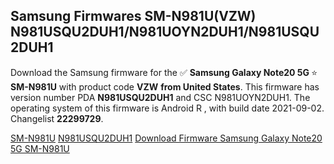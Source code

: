 <h2>Samsung Firmwares SM-N981U(VZW) N981USQU2DUH1/N981UOYN2DUH1/N981USQU2DUH1</h2>
Download the Samsung firmware for the ✅ <strong>Samsung Galaxy Note20 5G </strong> ⭐ <strong>SM-N981U</strong> with product code <strong>VZW</strong> <strong> from United States</strong>. This firmware has version number PDA <strong>N981USQU2DUH1</strong> and CSC N981UOYN2DUH1. The operating system of this firmware is Android R , with build date 2021-09-02. Changelist <strong>22299729</strong>.


[SM-N981U](https://samfirm.shop/samsung/model/SM-N981U)
[N981USQU2DUH1](https://samfirm.shop/samsung/pda/N981USQU2DUH1)
[Download Firmware Samsung Galaxy Note20 5G SM-N981U](https://samfirm.shop/samsung/firmware/451164)
